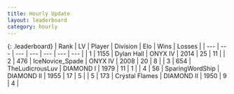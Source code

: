 ```yaml
---
title: Hourly Update
layout: leaderboard
category: hourly
---
```


{: .leaderboard}
| Rank | LV | Player | Division | Elo | Wins | Losses |
| --- | --- | --- | --- | --- | --- | --- |
| <span data-change="1">1</span> | 1155 | <span title="ID: 174294">Dylan Hall</span> | ONYX IV | <span data-change="27">2014</span> | <span data-change="4">25</span> | <span data-change="0">11</span> |
| <span data-change="-1">2</span> | 476 | <span title="ID: 597289">IceNovice_Spade</span> | ONYX IV | <span data-change="0">2008</span> | <span data-change="0">20</span> | <span data-change="0">8</span> |
| <span data-change="0">3</span> | 654 | <span title="ID: 390615">TheLudicrousLuv</span> | DIAMOND I | <span data-change="0">1979</span> | <span data-change="0">11</span> | <span data-change="0">1</span> |
| <span data-change="0">4</span> | 56 | <span title="ID: 457815">SparingWordShip</span> | DIAMOND II | <span data-change="0">1955</span> | <span data-change="0">17</span> | <span data-change="0">5</span> |
| <span data-change="0">5</span> | 173 | <span title="ID: 725085">Crystal Flames</span> | DIAMOND II | <span data-change="0">1950</span> | <span data-change="0">9</span> | <span data-change="0">4</span> |